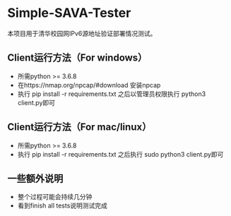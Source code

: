 # Simple-SAVA-Tester

本项目用于清华校园网IPv6源地址验证部署情况测试。

## Client运行方法（For windows）

 - 所需python >= 3.6.8
 - 在https://nmap.org/npcap/#download 安装npcap
 - 执行 pip install -r requirements.txt 之后以管理员权限执行 python3 client.py即可

## Client运行方法（For mac/linux）
 - 所需python >= 3.6.8
 - 执行 pip install -r requirements.txt 之后执行 sudo python3 client.py即可
 
## 一些额外说明
 - 整个过程可能会持续几分钟
 - 看到finish all tests说明测试完成
 